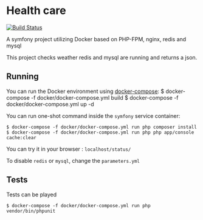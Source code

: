 Health care
===

[![Build Status](https://travis-ci.org/yokoloko/health-care.svg?branch=master)](https://travis-ci.org/yokoloko/health-care)

A symfony project utilizing Docker based on PHP-FPM, nginx, redis and mysql

This project checks weather redis and mysql are running and returns a json.

## Running

You can run the Docker environment using [docker-compose](https://docs.docker.com/compose/):
    $ docker-compose -f docker/docker-compose.yml build
    $ docker-compose -f docker/docker-compose.yml up -d

You can run one-shot command inside the `symfony` service container:

    $ docker-compose -f docker/docker-compose.yml run php composer install
    $ docker-compose -f docker/docker-compose.yml run php php app/console cache:clear
    
You can try it in your browser : `localhost/status/`

To disable `redis` or `mysql`, change the `parameters.yml`

## Tests

Tests can be played

    $ docker-compose -f docker/docker-compose.yml run php vendor/bin/phpunit

